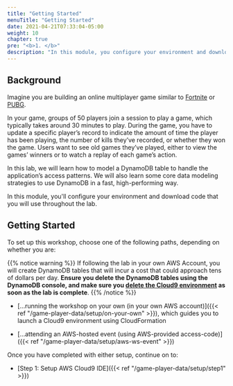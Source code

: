 ```yaml
---
title: "Getting Started"
menuTitle: "Getting Started"
date: 2021-04-21T07:33:04-05:00
weight: 10
chapter: true
pre: "<b>1. </b>"
description: "In this module, you configure your environment and download code that you will use throughout the lab."
---
```


## Background

Imagine you are building an online multiplayer game similar to [Fortnite](https://www.epicgames.com/fortnite) or [PUBG](https://www.pubg.com/). 

In your game, groups of 50 players join a session to play a game, which typically takes around 30 minutes to play. During the game, you have to update a specific player’s record to indicate the amount of time the player has been playing, the number of kills they’ve recorded, or whether they won the game. Users want to see old games they’ve played, either to view the games’ winners or to watch a replay of each game’s action.

In this lab, we will learn how to model a DynamoDB table to handle the application’s access patterns. We will also learn some core data modeling strategies to use DynamoDB in a fast, high-performing way.

In this module, you'll configure your environment and download code that you will use throughout the lab.

## Getting Started

To set up this workshop, choose one of the following paths, depending on whether you are:

{{% notice warning %}}
If following the lab in your own AWS Account, you will create DynamoDB tables that will incur a cost that could approach tens of dollars per day. **Ensure you delete the DynamoDB tables using the DynamoDB console, and make sure you [delete the Cloud9 environment](https://docs.aws.amazon.com/cloud9/latest/user-guide/delete-environment.html) as soon as the lab is complete**.
{{% /notice %}}

- […running the workshop on your own (in your own AWS account)]({{< ref "/game-player-data/setup/on-your-own" >}}), which guides you to launch a Cloud9 environment using CloudFormation

- […attending an AWS-hosted event (using AWS-provided access-code)]({{< ref "/game-player-data/setup/aws-ws-event" >}})


Once you have completed with either setup, continue on to:
- [Step 1: Setup AWS Cloud9 IDE]({{< ref "/game-player-data/setup/step1" >}})
